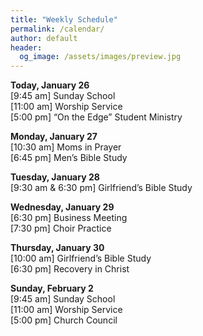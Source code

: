```yaml
---
title: "Weekly Schedule"
permalink: /calendar/
author: default
header:
  og_image: /assets/images/preview.jpg
---
```


**Today, January 26**  
[9:45 am] Sunday School  
[11:00 am] Worship Service  
[5:00 pm] “On the Edge” Student Ministry  

**Monday, January 27**  
[10:30 am] Moms in Prayer  
[6:45 pm] Men’s Bible Study  

**Tuesday, January 28**  
[9:30 am & 6:30 pm] Girlfriend’s Bible Study  

**Wednesday, January 29**  
[6:30 pm] Business Meeting  
[7:30 pm] Choir Practice  

**Thursday, January 30**  
[10:00 am] Girlfriend’s Bible Study  
[6:30 pm] Recovery in Christ  

**Sunday, February 2**  
[9:45 am] Sunday School  
[11:00 am] Worship Service  
[5:00 pm] Church Council    

<!--

# Special Events

**Movie Night**
"The Jesus Revolution"
Sunday, June 23 at 6:00 pm
_Free admission, popcorn, and drinks_

![Jesus Revolution](/assets/images/jesus_revolution.png)

-->
